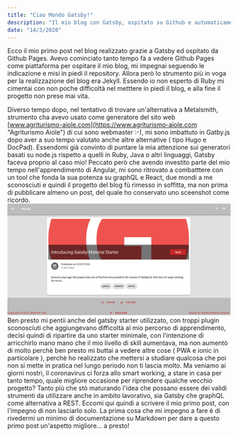 ```yaml
---
title: "Ciao Mondo Gatsby!"
description: "Il mio blog con Gatsby, ospitato su Github e automaticamente costruito e pubblicato su github.io"
date: "14/3/2020"
---
```


Ecco il mio primo post nel blog realizzato grazie a Gatsby ed ospitato da Github Pages.
Avevo cominciato tanto tempo fà a vedere Github Pages come piattaforma per ospitare il mio blog, mi impegnai seguendo le indicazione e misi in piedi il repository. Allora però lo strumento più in voga per la realizzazione del blog era Jekyll. Essendo io non esperto di Ruby mi cimentai con non poche difficoltà nel metttere in piedi il blog, e alla fine il progetto non prese mai vita.

Diverso tempo dopo, nel tentativo di trovare un'alternativa a Metalsmith, strumento cha avevo usato come generatore del sito web [www.agriturismo-aiole.com](https://www.agriturismo-aiole.com "Agriturismo Aiole") di cui sono webmaster :-), mi sono imbattuto in Gatby.js dopo aver a suo tempo valutato anche altre alternative ( tipo Hugo e DocPad). Essendomi già convinto di puntare la mia attenzione sui generatori basati su node.js rispetto a quelli in Ruby, Java o altri linguaggi, Gatsby faceva proprio al caso mio!
Peccato però che avendo investito parte del mio tempo nell'apprendimento di Angular, mi sono ritrovato a combatttere con un tool che fonda la sua potenza su graphQL e React, due mondi a me sconosciuti e quindi il progetto del blog fù rimesso in soffitta, ma non prima di pubblicare almeno un post, del quale ho conservato uno sceenshot come ricordo.
![Homepage del mio vecchio blog ](../../assets/old-blog.png)
Ben presto mi pentii anche del gatsby starter utilizzato, con troppi plugin sconosciuti che aggiungevano difficoltà al mio percorso di apprendimento, decisi quindi di ripartire da uno starter minimale, con l'intenzione di arricchirlo mano mano che il mio livello di skill aumentava, ma non aumentò di molto perchè ben presto mi buttai a vedere altre cose ( PWA e ionic in particolare ), perchè ho realizzato che mettersi a studiare qualcosa che poi non si mette in pratica nel lungo periodo non ti lascia molto.
Ma veniamo ai giorni nostri, il coronavirus ci forza allo smart working, a stare in casa per tanto tempo, quale migliore occasione per riprendere qualche vecchio progetto? Tanto più che stò maturando l'idea che possano essere dei validi strumenti da utilizzare anche in ambito lavorativo, sia Gatsby che graphQL come alternativa a REST. Eccomi qui quindi a scrivere il mio primo post, con l'impegno di non lasciarlo solo. La prima cosa che mi impegno a fare è di rivedermi un minimo di documentazione su Markdown per dare a questo primo post un'aspetto migliore... a presto!
